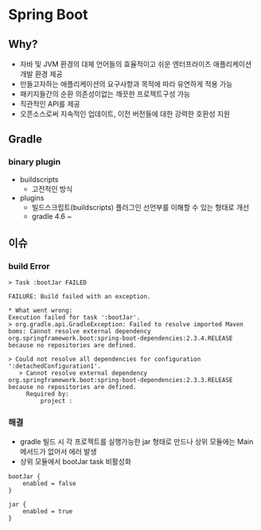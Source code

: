 # Spring Boot 

## Why?
- 자바 및 JVM 환경의 대체 언어들의 효율적이고 쉬운 엔터프라이즈 애플리케이션 개발 환경 제공
- 만들고자하는 애플리케이션의 요구사항과 목적에 따라 유연하게 적용 가능
- 패키지들간의 순환 의존성이없는 깨끗한 프로젝트구성 가능
- 직관적인 API를 제공
- 오픈소스로써 지속적인 업데이트, 이전 버전들에 대한 강력한 호환성 지원


## Gradle
### binary plugin
- buildscripts
    - 고전적인 방식
- plugins
    - 빌드스크립트(buildscripts) 플러그인 선언부를 이해할 수 있는 형태로 개선
    - gradle 4.6 ~
    

## 이슈

### build Error
```
> Task :bootJar FAILED

FAILURE: Build failed with an exception.

* What went wrong:
Execution failed for task ':bootJar'.
> org.gradle.api.GradleException: Failed to resolve imported Maven boms: Cannot resolve external dependency org.springframework.boot:spring-boot-dependencies:2.3.4.RELEASE because no repositories are defined.

> Could not resolve all dependencies for configuration ':detachedConfiguration1'.
   > Cannot resolve external dependency org.springframework.boot:spring-boot-dependencies:2.3.3.RELEASE because no repositories are defined.
     Required by:
         project :

```

### 해결
- gradle 빌드 시 각 프로젝트를 실행가능한 jar 형태로 만드나 상위 모듈에는 Main 메서드가 없어서 에러 발생
- 상위 모듈에서 bootJar task 비활성화
```
bootJar {
    enabled = false
}

jar {
    enabled = true
}
```